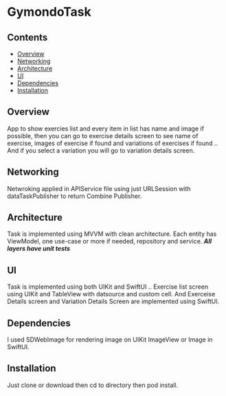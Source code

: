 # GymondoTask

## Contents

* [Overview]
* [Networking]
* [Architecture]
* [UI]
* [Dependencies]
* [Installation]


## Overview

App to show exercies list and every item in list has name and image if possible, then you can go to exercise details screen to see name of exercise, images of exercise if found and variations of exercises if found .. And if you select a variation you will go to variation details screen.

## Networking

Netwroking applied in APIService file using just URLSession with dataTaskPublisher to return Combine Publisher.


## Architecture

Task is implemented using MVVM with clean architecture.
Each entity has ViewModel, one use-case or more if needed, repository and service.
***All layers have unit tests***

## UI

Task is implemented using both UIKit and SwiftUI .. Exercise list screen using UIKit and TableView with datsource and custom cell.
And Exerceise Details screen and Variation Details Screen are implemented using SwiftUI.

## Dependencies 

I used SDWebImage for rendering image on UIKit ImageView or Image in SwiftUI.

## Installation 

Just clone or download then cd to directory then pod install.


<!--- In file -->
[Overview]: #overview
[Networking]: #networking
[Architecture]: #architecture
[UI]: #additional
[Dependencies]: #dependencies
[Installation]: #installation
